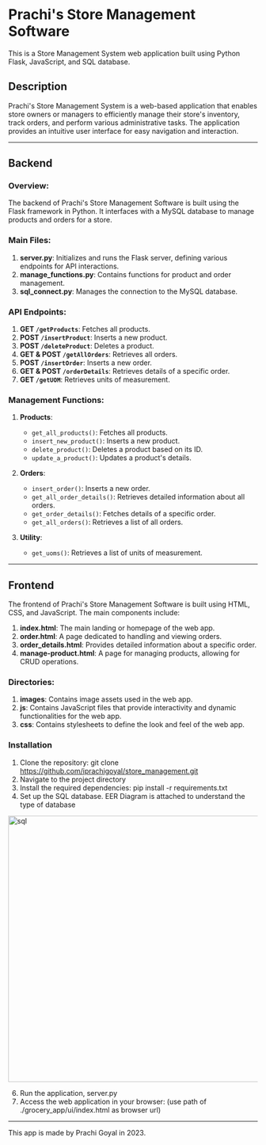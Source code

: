
# Prachi's Store Management Software

This is a Store Management System web application built using Python Flask, JavaScript, and SQL database.

## Description

Prachi's Store Management System is a web-based application that enables store owners or managers to efficiently manage their store's inventory, track orders, and perform various administrative tasks. The application provides an intuitive user interface for easy navigation and interaction.

---

## Backend

### Overview:

The backend of Prachi's Store Management Software is built using the Flask framework in Python. It interfaces with a MySQL database to manage products and orders for a store.

### Main Files:

1. **server.py**: Initializes and runs the Flask server, defining various endpoints for API interactions.
2. **manage_functions.py**: Contains functions for product and order management.
3. **sql_connect.py**: Manages the connection to the MySQL database.

### API Endpoints:

1. **GET `/getProducts`**: Fetches all products.
2. **POST `/insertProduct`**: Inserts a new product.
3. **POST `/deleteProduct`**: Deletes a product.
4. **GET & POST `/getAllOrders`**: Retrieves all orders.
5. **POST `/insertOrder`**: Inserts a new order.
6. **GET & POST `/orderDetails`**: Retrieves details of a specific order.
7. **GET `/getUOM`**: Retrieves units of measurement.

### Management Functions:

1. **Products**:
   - `get_all_products()`: Fetches all products.
   - `insert_new_product()`: Inserts a new product.
   - `delete_product()`: Deletes a product based on its ID.
   - `update_a_product()`: Updates a product's details.

2. **Orders**:
   - `insert_order()`: Inserts a new order.
   - `get_all_order_details()`: Retrieves detailed information about all orders.
   - `get_order_details()`: Fetches details of a specific order.
   - `get_all_orders()`: Retrieves a list of all orders.

3. **Utility**:
   - `get_uoms()`: Retrieves a list of units of measurement.

---

## Frontend

The frontend of Prachi's Store Management Software is built using HTML, CSS, and JavaScript. The main components include:

1. **index.html**: The main landing or homepage of the web app.
2. **order.html**: A page dedicated to handling and viewing orders.
3. **order_details.html**: Provides detailed information about a specific order.
4. **manage-product.html**: A page for managing products, allowing for CRUD operations.

### Directories:

1. **images**: Contains image assets used in the web app.
2. **js**: Contains JavaScript files that provide interactivity and dynamic functionalities for the web app.
3. **css**: Contains stylesheets to define the look and feel of the web app.

### Installation

1. Clone the repository: git clone https://github.com/iprachigoyal/store_management.git
2. Navigate to the project directory
3. Install the required dependencies: pip install -r requirements.txt
4. Set up the SQL database.
EER Diagram is attached to understand the type of database
<img width="538" alt="sql" src="https://github.com/iprachigoyal/store_management/assets/106303603/3818b2c9-5251-4d81-b99b-6c8d1ada72d0">

6. Run the application, server.py
7. Access the web application in your browser: (use path of ./grocery_app/ui/index.html as browser url)
---

This app is made by Prachi Goyal in 2023.
